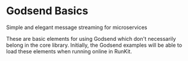 # Godsend Basics
Simple and elegant message streaming for microservices

These are basic elements for using Godsend which don't necessarily belong in the core library.
Initially, the Godsend examples will be able to load these elements when running online in RunKit. 
